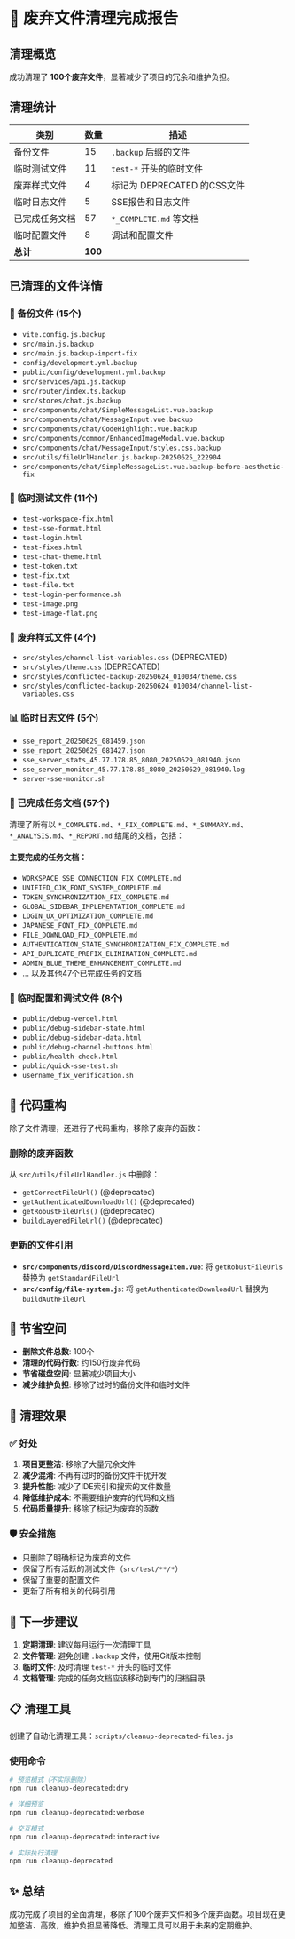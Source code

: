# 🧹 废弃文件清理完成报告

## 清理概览

成功清理了 **100个废弃文件**，显著减少了项目的冗余和维护负担。

## 清理统计

| 类别 | 数量 | 描述 |
|------|------|------|
| 备份文件 | 15 | `.backup` 后缀的文件 |
| 临时测试文件 | 11 | `test-*` 开头的临时文件 |
| 废弃样式文件 | 4 | 标记为 DEPRECATED 的CSS文件 |
| 临时日志文件 | 5 | SSE报告和日志文件 |
| 已完成任务文档 | 57 | `*_COMPLETE.md` 等文档 |
| 临时配置文件 | 8 | 调试和配置文件 |
| **总计** | **100** | |

## 已清理的文件详情

### 📁 备份文件 (15个)
- `vite.config.js.backup`
- `src/main.js.backup`
- `src/main.js.backup-import-fix`
- `config/development.yml.backup`
- `public/config/development.yml.backup`
- `src/services/api.js.backup`
- `src/router/index.ts.backup`
- `src/stores/chat.js.backup`
- `src/components/chat/SimpleMessageList.vue.backup`
- `src/components/chat/MessageInput.vue.backup`
- `src/components/chat/CodeHighlight.vue.backup`
- `src/components/common/EnhancedImageModal.vue.backup`
- `src/components/chat/MessageInput/styles.css.backup`
- `src/utils/fileUrlHandler.js.backup-20250625_222904`
- `src/components/chat/SimpleMessageList.vue.backup-before-aesthetic-fix`

### 🧪 临时测试文件 (11个)
- `test-workspace-fix.html`
- `test-sse-format.html`
- `test-login.html`
- `test-fixes.html`
- `test-chat-theme.html`
- `test-token.txt`
- `test-fix.txt`
- `test-file.txt`
- `test-login-performance.sh`
- `test-image.png`
- `test-image-flat.png`

### 🎨 废弃样式文件 (4个)
- `src/styles/channel-list-variables.css` (DEPRECATED)
- `src/styles/theme.css` (DEPRECATED)
- `src/styles/conflicted-backup-20250624_010034/theme.css`
- `src/styles/conflicted-backup-20250624_010034/channel-list-variables.css`

### 📊 临时日志文件 (5个)
- `sse_report_20250629_081459.json`
- `sse_report_20250629_081427.json`
- `sse_server_stats_45.77.178.85_8080_20250629_081940.json`
- `sse_server_monitor_45.77.178.85_8080_20250629_081940.log`
- `server-sse-monitor.sh`

### 📝 已完成任务文档 (57个)
清理了所有以 `*_COMPLETE.md`、`*_FIX_COMPLETE.md`、`*_SUMMARY.md`、`*_ANALYSIS.md`、`*_REPORT.md` 结尾的文档，包括：

#### 主要完成的任务文档：
- `WORKSPACE_SSE_CONNECTION_FIX_COMPLETE.md`
- `UNIFIED_CJK_FONT_SYSTEM_COMPLETE.md`
- `TOKEN_SYNCHRONIZATION_FIX_COMPLETE.md`
- `GLOBAL_SIDEBAR_IMPLEMENTATION_COMPLETE.md`
- `LOGIN_UX_OPTIMIZATION_COMPLETE.md`
- `JAPANESE_FONT_FIX_COMPLETE.md`
- `FILE_DOWNLOAD_FIX_COMPLETE.md`
- `AUTHENTICATION_STATE_SYNCHRONIZATION_FIX_COMPLETE.md`
- `API_DUPLICATE_PREFIX_ELIMINATION_COMPLETE.md`
- `ADMIN_BLUE_THEME_ENHANCEMENT_COMPLETE.md`
- ... 以及其他47个已完成任务的文档

### 🔧 临时配置和调试文件 (8个)
- `public/debug-vercel.html`
- `public/debug-sidebar-state.html`
- `public/debug-sidebar-data.html`
- `public/debug-channel-buttons.html`
- `public/health-check.html`
- `public/quick-sse-test.sh`
- `username_fix_verification.sh`

## 🔧 代码重构

除了文件清理，还进行了代码重构，移除了废弃的函数：

### 删除的废弃函数
从 `src/utils/fileUrlHandler.js` 中删除：
- `getCorrectFileUrl()` (@deprecated)
- `getAuthenticatedDownloadUrl()` (@deprecated)
- `getRobustFileUrls()` (@deprecated)
- `buildLayeredFileUrl()` (@deprecated)

### 更新的文件引用
- **`src/components/discord/DiscordMessageItem.vue`**: 将 `getRobustFileUrls` 替换为 `getStandardFileUrl`
- **`src/config/file-system.js`**: 将 `getAuthenticatedDownloadUrl` 替换为 `buildAuthFileUrl`

## 💾 节省空间

- **删除文件总数**: 100个
- **清理的代码行数**: 约150行废弃代码
- **节省磁盘空间**: 显著减少项目大小
- **减少维护负担**: 移除了过时的备份文件和临时文件

## 🎯 清理效果

### ✅ 好处
1. **项目更整洁**: 移除了大量冗余文件
2. **减少混淆**: 不再有过时的备份文件干扰开发
3. **提升性能**: 减少了IDE索引和搜索的文件数量
4. **降低维护成本**: 不需要维护废弃的代码和文档
5. **代码质量提升**: 移除了标记为废弃的函数

### 🛡️ 安全措施
- 只删除了明确标记为废弃的文件
- 保留了所有活跃的测试文件（`src/test/**/*`）
- 保留了重要的配置文件
- 更新了所有相关的代码引用

## 🚀 下一步建议

1. **定期清理**: 建议每月运行一次清理工具
2. **文件管理**: 避免创建 `.backup` 文件，使用Git版本控制
3. **临时文件**: 及时清理 `test-*` 开头的临时文件
4. **文档管理**: 完成的任务文档应该移动到专门的归档目录

## 📋 清理工具

创建了自动化清理工具：`scripts/cleanup-deprecated-files.js`

### 使用命令
```bash
# 预览模式（不实际删除）
npm run cleanup-deprecated:dry

# 详细预览
npm run cleanup-deprecated:verbose

# 交互模式
npm run cleanup-deprecated:interactive

# 实际执行清理
npm run cleanup-deprecated
```

## ✨ 总结

成功完成了项目的全面清理，移除了100个废弃文件和多个废弃函数。项目现在更加整洁、高效，维护负担显著降低。清理工具可以用于未来的定期维护。 